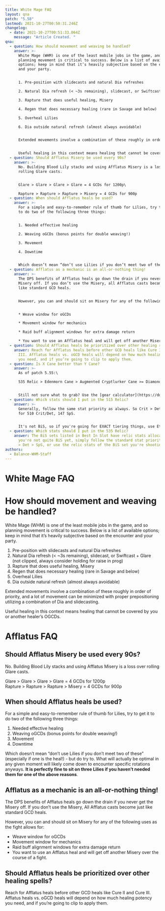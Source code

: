 ```yaml
---
title: White Mage FAQ
layout: qna
patch: "5.58"
lastmod: 2021-10-27T00:50:31.246Z
changelog:
  - date: 2021-10-27T00:51:33.064Z
    message: "Article Created. "
qna:
  - question: How should movement and weaving be handled?
    answer: >-
      White Mage (WHM) is one of the least mobile jobs in the game, and so
      planning movement is critical to success. Below is a list of available
      options; keep in mind that it’s heavily subjective based on the encounter
      and your party.


      1. Pre-position with slidecasts and natural Dia refreshes

      2. Natural Dia refresh (< ~3s remaining), slidecast, or Swiftcast + Glare (not clipped, always consider holding for raise in prog)

      3. Rapture that does useful healing, Misery

      4. Regen that does necessary healing (rare in Savage and below)

      5. Overheal Lilies

      6. Dia outside natural refresh (almost always avoidable)


      Extended movements involve a combination of these roughly in order of priority, and a lot of movement can be minimized with proper prepositioning utilizing a combination of Dia and slidecasting.


      Useful healing in this context means healing that cannot be covered by your or another healer’s oGCDs.
  - question: Should Afflatus Misery be used every 90s?
    answer: >-
      No. Building Blood Lily stacks and using Afflatus Misery is a loss over
      rolling Glare casts.


      Glare > Glare > Glare > Glare = 4 GCDs for 1200p\

      Rapture > Rapture > Rapture > Misery = 4 GCDs for 900p
  - question: When should Afflatus heals be used?
    answer: >-
      For a simple and easy-to-remember rule of thumb for Lilies, try to get it
      to do two of the following three things:


      1. Needed effective healing

      2. Weaving oGCDs (bonus points for double weaving!)

      3. Movement

      4. Downtime


      Which doesn’t mean “don’t use Lilies if you don’t meet two of these” (especially if one is the heal!) - but do try to. What will actually be optimal in any given moment will likely come down to encounter specific rotations anyways. **It is perfectly fine to sit on three Lilies if you haven’t needed them for one of the above reasons**.
  - question: Afflatus as a mechanic is an all-or-nothing thing!
    answer: >-
      The DPS benefits of Afflatus heals go down the drain if you never get the
      Misery off. If you don’t use the Misery, all Afflatus casts become just
      like standard GCD heals.


      However, you can and should sit on Misery for any of the following uses as the fight allows for:


      * Weave window for oGCDs

      * Movement window for mechanics

      * Raid buff alignment windows for extra damage return

      * You want to use an Afflatus heal and will get off another Misery over the course of a fight.
  - question: Should Afflatus heals be prioritized over other healing spells?
    answer: Reach for Afflatus heals before other GCD heals like Cure II and Cure
      III. Afflatus heals vs. oGCD heals will depend on how much healing potency
      you need, and if you’re going to clip to apply them.
  - question: Is X Cane better than Y Cane?
    answer: >-
      As of patch 5.55:\

      535 Relic > Edenmorn Cane > Augmented Cryptlurker Cane >= Diamond Zeta Cane >= 515 Relic Cane > Emerald Cane > 510 relic cane >= Cryptlurker Cane >= Augmented Exarchic Cane


      Still not sure what to grab? Use the [gear calculator](https://docs.google.com/spreadsheets/d/17epCt6NfE3LAiFRVDKUVW-ewPw4Ge64B1GQAxLPDsAo/edit#gid=1597510245)!
  - question: Which stats should I put in the 515 Relic?
    answer: >-
      Generally, follow the same stat priority as always. So Crit > Det > SpS
      for 510 Crit/Det, 147 SpS.


      It's not BiS, so if you're going for EXACT tiering things, use Etro / the gear calc with your current gear, as I won't be working out sets around this relic step.
  - question: Which stats should I put in the 535 Relic?
    answer: The BiS sets listed in Best In Slot have relic stats allocated!  If
      you're not quite BiS yet, simply follow the standard stat priority of Crit
      > Det > SpS, or use the relic stats of the BiS set you're shooting for.
authors:
  - Balance-WHM-Staff
---
```

# White Mage FAQ

# How should movement and weaving be handled?

White Mage (WHM) is one of the least mobile jobs in the game, and so planning movement is critical to success. Below is a list of available options; keep in mind that it’s heavily subjective based on the encounter and your party.

1. Pre-position with slidecasts and natural Dia refreshes
2. Natural Dia refresh (< ~3s remaining), slidecast, or Swiftcast + Glare (not clipped, always consider holding for raise in prog)
3. Rapture that does useful healing, Misery
4. Regen that does necessary healing (rare in Savage and below)
5. Overheal Lilies
6. Dia outside natural refresh (almost always avoidable)

Extended movements involve a combination of these roughly in order of priority, and a lot of movement can be minimized with proper prepositioning utilizing a combination of Dia and slidecasting.

Useful healing in this context means healing that cannot be covered by you or another healer’s OGCDs.

# Afflatus FAQ

## Should Afflatus Misery be used every 90s?

No. Building Blood Lily stacks and using Afflatus Misery is a loss over rolling Glare casts.

Glare > Glare > Glare > Glare = 4 GCDs for 1200p\
Rapture > Rapture > Rapture > Misery = 4 GCDs for 900p

## When should Afflatus heals be used?

For a simple and easy-to-remember rule of thumb for Lilies, try to get it to do two of the following three things:

1. Needed effective healing
2. Weaving oGCDs (bonus points for double weaving!)
3. Movement
4. Downtime

Which doesn’t mean “don’t use Lilies if you don’t meet two of these” (especially if one is the heal!) - but do try to. What will actually be optimal in any given moment will likely come down to encounter specific rotations anyways. **It is perfectly fine to sit on three Lilies if you haven’t needed them for one of the above reasons**.

## Afflatus as a mechanic is an all-or-nothing thing!

The DPS benefits of Afflatus heals go down the drain if you never get the Misery off. If you don’t use the Misery, All Afflatus casts become just like standard GCD heals.

However, you can and should sit on Misery for any of the following uses as the fight allows for:

* Weave window for oGCDs
* Movement window for mechanics
* Raid buff alignment windows for extra damage return
* You want to use an Afflatus heal and will get off another Misery over the course of a fight.

## Should Afflatus heals be prioritized over other healing spells?

Reach for Afflatus heals before other GCD heals like Cure II and Cure III. Afflatus heals vs. oGCD heals will depend on how much healing potency you need, and if you’re going to clip to apply them.